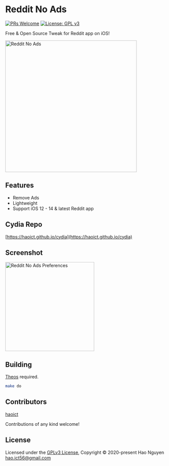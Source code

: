 # Reddit No Ads

[![PRs Welcome](https://img.shields.io/badge/PRs-welcome-brightgreen.svg?style=flat-square)](http://makeapullrequest.com)
[![License: GPL v3](https://img.shields.io/badge/License-GPLv3-blue.svg)](https://www.gnu.org/licenses/gpl-3.0)

Free & Open Source Tweak for Reddit app on iOS!

<img src="https://haoict.github.io/cydia/images/rnabanner.jpg" alt="Reddit No Ads" width="414"/>

## Features
- Remove Ads
- Lightweight
- Support iOS 12 - 14 & latest Reddit app

## Cydia Repo

[https://haoict.github.io/cydia](https://haoict.github.io/cydia)

## Screenshot

<img src="https://haoict.github.io/cydia/images/rnapref.png" alt="Reddit No Ads Preferences" width="280"/>

## Building

[Theos](https://github.com/theos/theos) required.

```bash
make do
```

## Contributors

[haoict](https://github.com/haoict)

Contributions of any kind welcome!

## License

Licensed under the [GPLv3 License](./LICENSE), Copyright © 2020-present Hao Nguyen <hao.ict56@gmail.com>